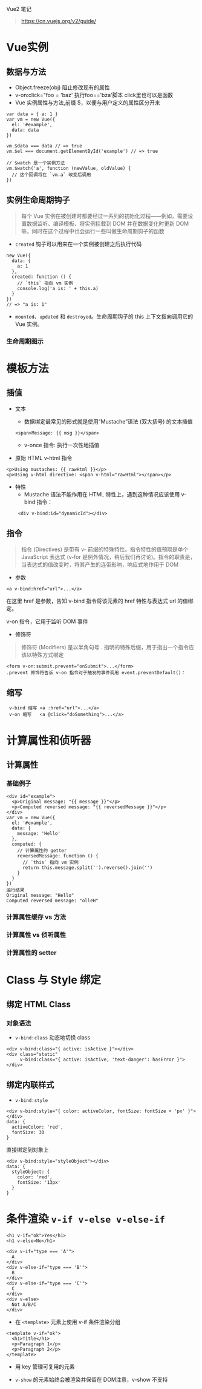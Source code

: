 Vue2 笔记
> https://cn.vuejs.org/v2/guide/

# Vue实例

## 数据与方法
* Object.freeze(obj) 阻止修改现有的属性
* v-on:click="foo = 'baz' 执行foo=='bza'脚本 click里也可以是函数
* Vue 实例属性与方法,前缀 $，以便与用户定义的属性区分开来
```
var data = { a: 1 }
var vm = new Vue({
  el: '#example',
  data: data
})

vm.$data === data // => true
vm.$el === document.getElementById('example') // => true

// $watch 是一个实例方法
vm.$watch('a', function (newValue, oldValue) {
  // 这个回调将在 `vm.a` 改变后调用
})
```

## 实例生命周期钩子
> 每个 Vue 实例在被创建时都要经过一系列的初始化过程——例如，需要设置数据监听、编译模板、将实例挂载到 DOM 并在数据变化时更新 DOM 等。同时在这个过程中也会运行一些叫做生命周期钩子的函数

* `created` 钩子可以用来在一个实例被创建之后执行代码
```
new Vue({
  data: {
    a: 1
  },
  created: function () {
    // `this` 指向 vm 实例
    console.log('a is: ' + this.a)
  }
})
// => "a is: 1"
```
* `mounted`、`updated` 和 `destroyed`。生命周期钩子的 this 上下文指向调用它的 Vue 实例。

### 生命周期图示


# 模板方法

## 插值

* 文本

    * 数据绑定最常见的形式就是使用“Mustache”语法 (双大括号) 的文本插值

    ```
    <span>Message: {{ msg }}</span>
    ```
    
    *  v-once 指令: 执行一次性地插值

* 原始 HTML v-html 指令
```
<p>Using mustaches: {{ rawHtml }}</p>
<p>Using v-html directive: <span v-html="rawHtml"></span></p>
```    

* 特性
    * Mustache 语法不能作用在 HTML 特性上，遇到这种情况应该使用 v-bind 指令：
    ```
     <div v-bind:id="dynamicId"></div>
    ```
    
    
## 指令
> 指令 (Directives) 是带有 v- 前缀的特殊特性。指令特性的值预期是单个 JavaScript 表达式 (v-for 是例外情况，稍后我们再讨论)。指令的职责是，当表达式的值改变时，将其产生的连带影响，响应式地作用于 DOM

* 参数
```
<a v-bind:href="url">...</a>
```
在这里 href 是参数，告知 v-bind 指令将该元素的 href 特性与表达式 url 的值绑定。

v-on 指令，它用于监听 DOM 事件

* 修饰符
> 修饰符 (Modifiers) 是以半角句号 . 指明的特殊后缀，用于指出一个指令应该以特殊方式绑定
```
<form v-on:submit.prevent="onSubmit">...</form>
.prevent 修饰符告诉 v-on 指令对于触发的事件调用 event.preventDefault()：
```

## 缩写
```
 v-bind 缩写 <a :href="url">...</a>
 v-on 缩写   <a @click="doSomething">...</a>
```

# 计算属性和侦听器
## 计算属性

### 基础例子
```
<div id="example">
  <p>Original message: "{{ message }}"</p>
  <p>Computed reversed message: "{{ reversedMessage }}"</p>
</div>
var vm = new Vue({
  el: '#example',
  data: {
    message: 'Hello'
  },
  computed: {
    // 计算属性的 getter
    reversedMessage: function () {
      // `this` 指向 vm 实例
      return this.message.split('').reverse().join('')
    }
  }
})
运行结果
Original message: "Hello"
Computed reversed message: "olleH"
```

### 计算属性缓存 vs 方法
### 计算属性 vs 侦听属性
### 计算属性的 setter

# Class 与 Style 绑定

## 绑定 HTML Class
### 对象语法
* `v-bind:class` 动态地切换 class
```
<div v-bind:class="{ active: isActive }"></div>
<div class="static"
     v-bind:class="{ active: isActive, 'text-danger': hasError }">
</div>
```
## 绑定内联样式
* `v-bind:style`
```
<div v-bind:style="{ color: activeColor, fontSize: fontSize + 'px' }"></div>
data: {
  activeColor: 'red',
  fontSize: 30
}
```
直接绑定到对象上
```
<div v-bind:style="styleObject"></div>
data: {
  styleObject: {
    color: 'red',
    fontSize: '13px'
  }
}
```


# 条件渲染 `v-if v-else v-else-if`
```
<h1 v-if="ok">Yes</h1>
<h1 v-else>No</h1>

<div v-if="type === 'A'">
  A
</div>
<div v-else-if="type === 'B'">
  B
</div>
<div v-else-if="type === 'C'">
  C
</div>
<div v-else>
  Not A/B/C
</div>
```

* 在 `<template>` 元素上使用 v-if 条件渲染分组
```
<template v-if="ok">
  <h1>Title</h1>
  <p>Paragraph 1</p>
  <p>Paragraph 2</p>
</template>
```

* 用 key 管理可复用的元素
* `v-show` 的元素始终会被渲染并保留在 DOM注意，v-show 不支持 <template> 元素，也不支持 v-else。


* `v-if` 是“真正”的条件渲染,`v-if` 也是惰性的 , v-show 就简单得多——不管初始条件是什么，元素总是会被渲染，并且只是简单地基于 CSS 进行切换


# 列表渲染
# 事件处理
# 表单输入绑定
